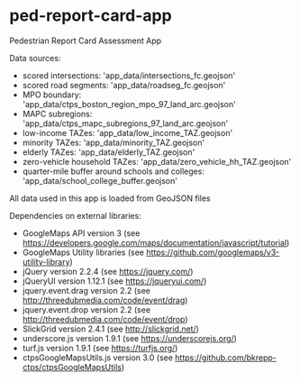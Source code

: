 # ped-report-card-app
Pedestrian Report Card Assessment App

Data sources:  
* scored intersections:   'app_data/intersections_fc.geojson'
* scored road segments:   'app_data/roadseg_fc.geojson'
* MPO boundary:           'app_data/ctps_boston_region_mpo_97_land_arc.geojson'
* MAPC subregions:        'app_data/ctps_mapc_subregions_97_land_arc.geojson'    
* low-income TAZes:       'app_data/low_income_TAZ.geojson'
* minority TAZes:         'app_data/minority_TAZ.geojson'
* elderly TAZes:          'app_data/elderly_TAZ.geojson'
* zero-vehicle household TAZes:   'app_data/zero_vehicle_hh_TAZ.geojson'
* quarter-mile buffer around schools and colleges:    'app_data/school_college_buffer.geojson'
    
All data used in this app is loaded from GeoJSON files

Dependencies on external libraries:  
* GoogleMaps API version 3 (see https://developers.google.com/maps/documentation/javascript/tutorial)
* GoogleMaps Utility libraries (see https://github.com/googlemaps/v3-utility-library)
* jQuery version 2.2.4 (see https://jquery.com/)
* jQueryUI version 1.12.1 (see https://jqueryui.com/)
* jquery.event.drag  version 2.2 (see http://threedubmedia.com/code/event/drag)
* jquery.event.drop version 2.2 (see http://threedubmedia.com/code/event/drop)
* SlickGrid version 2.4.1 (see http://slickgrid.net/)
* underscore.js version 1.9.1 (see https://underscorejs.org/)
* turf.js version 1.9.1 (see https://turfjs.org/)
* ctpsGoogleMapsUtils.js version 3.0 (see https://github.com/bkrepp-ctps/ctpsGoogleMapsUtils)
